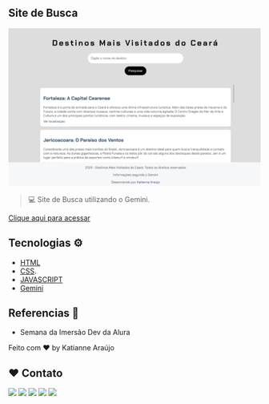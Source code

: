 ## Site de Busca

![Destinos mais visitados no Ceará ](https://github.com/katianne23/Imers-o-gemini/blob/main/preview.png)

> 💻 Site de Busca utilizando o Gemini.

[Clique aqui para acessar](https://katianne23.github.io/Imers-o-gemini/)

## Tecnologias ⚙️

- [HTML](https://developer.mozilla.org/pt-BR/docs/Web/HTML)
- [CSS](https://developer.mozilla.org/pt-BR/docs/Web/css).
- [JAVASCRIPT](https://developer.mozilla.org/pt-BR/docs/Web/JavaScript)
- [Gemini](https://gemini.google.com/app?hl=pt-BR)


## Referencias 🧷
- Semana da Imersão Dev da Alura

Feito com ♥ by  Katianne Araújo 
## ♥ Contato

 <a href="https://instagram.com/katianne.araujo" target="_blank"><img src="https://img.shields.io/badge/-Instagram-%23E4405F?style=for-the-badge&logo=instagram&logoColor=white" target="_blank"></a>
 	<a href="https://t.me/Katiannearaujo" target="_blank"><img src="https://img.shields.io/badge/Telegram-2CA5E0?style=for-the-badge&logo=telegram&logoColor=white"></a>
 <a href="https://discord.gg/jSpXMenR" target="_blank"><img src="https://img.shields.io/badge/Discord-7289DA?style=for-the-badge&logo=discord&logoColor=white" target="_blank"></a> 
  <a href = "mailto:katianne40@gmail.com"><img src="https://img.shields.io/badge/-Gmail-%23333?style=for-the-badge&logo=gmail&logoColor=white" target="_blank"></a>
  <a href="https://www.linkedin.com/in/katianne-ara%C3%BAjo-dos-santos-a7ab44204/" target="_blank"><img src="https://img.shields.io/badge/-LinkedIn-%230077B5?style=for-the-badge&logo=linkedin&logoColor=white" target="_blank"></a>
